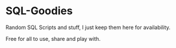 # SQL-Goodies
Random SQL Scripts and stuff, I just keep them here for availability.

Free for all to use, share and play with.
